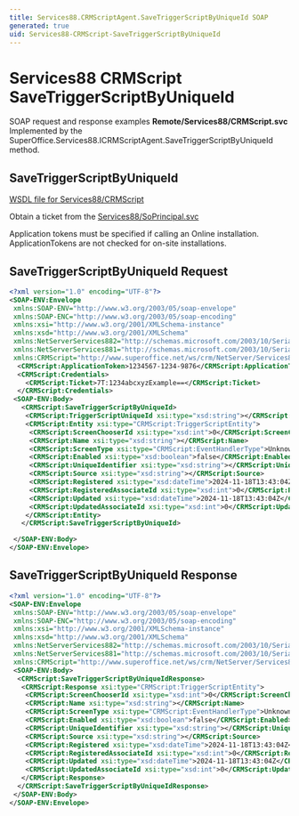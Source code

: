 ```yaml
---
title: Services88.CRMScriptAgent.SaveTriggerScriptByUniqueId SOAP
generated: true
uid: Services88-CRMScript-SaveTriggerScriptByUniqueId
---
```


# Services88 CRMScript SaveTriggerScriptByUniqueId

SOAP request and response examples **Remote/Services88/CRMScript.svc**
Implemented by the <see cref="M:SuperOffice.Services88.ICRMScriptAgent.SaveTriggerScriptByUniqueId">SuperOffice.Services88.ICRMScriptAgent.SaveTriggerScriptByUniqueId</see> method.

## SaveTriggerScriptByUniqueId





[WSDL file for Services88/CRMScript](../Services88-CRMScript.md)

Obtain a ticket from the [Services88/SoPrincipal.svc](../SoPrincipal/index.md)

Application tokens must be specified if calling an Online installation. ApplicationTokens are not checked for on-site installations.

## SaveTriggerScriptByUniqueId Request

```xml
<?xml version="1.0" encoding="UTF-8"?>
<SOAP-ENV:Envelope
 xmlns:SOAP-ENV="http://www.w3.org/2003/05/soap-envelope"
 xmlns:SOAP-ENC="http://www.w3.org/2003/05/soap-encoding"
 xmlns:xsi="http://www.w3.org/2001/XMLSchema-instance"
 xmlns:xsd="http://www.w3.org/2001/XMLSchema"
 xmlns:NetServerServices882="http://schemas.microsoft.com/2003/10/Serialization/Arrays"
 xmlns:NetServerServices881="http://schemas.microsoft.com/2003/10/Serialization/"
 xmlns:CRMScript="http://www.superoffice.net/ws/crm/NetServer/Services88">
  <CRMScript:ApplicationToken>1234567-1234-9876</CRMScript:ApplicationToken>
  <CRMScript:Credentials>
    <CRMScript:Ticket>7T:1234abcxyzExample==</CRMScript:Ticket>
  </CRMScript:Credentials>
 <SOAP-ENV:Body>
   <CRMScript:SaveTriggerScriptByUniqueId>
    <CRMScript:TriggerScriptUniqueId xsi:type="xsd:string"></CRMScript:TriggerScriptUniqueId>
    <CRMScript:Entity xsi:type="CRMScript:TriggerScriptEntity">
     <CRMScript:ScreenChooserId xsi:type="xsd:int">0</CRMScript:ScreenChooserId>
     <CRMScript:Name xsi:type="xsd:string"></CRMScript:Name>
     <CRMScript:ScreenType xsi:type="CRMScript:EventHandlerType">Unknown</CRMScript:ScreenType>
     <CRMScript:Enabled xsi:type="xsd:boolean">false</CRMScript:Enabled>
     <CRMScript:UniqueIdentifier xsi:type="xsd:string"></CRMScript:UniqueIdentifier>
     <CRMScript:Source xsi:type="xsd:string"></CRMScript:Source>
     <CRMScript:Registered xsi:type="xsd:dateTime">2024-11-18T13:43:04Z</CRMScript:Registered>
     <CRMScript:RegisteredAssociateId xsi:type="xsd:int">0</CRMScript:RegisteredAssociateId>
     <CRMScript:Updated xsi:type="xsd:dateTime">2024-11-18T13:43:04Z</CRMScript:Updated>
     <CRMScript:UpdatedAssociateId xsi:type="xsd:int">0</CRMScript:UpdatedAssociateId>
    </CRMScript:Entity>
   </CRMScript:SaveTriggerScriptByUniqueId>

 </SOAP-ENV:Body>
</SOAP-ENV:Envelope>

```


## SaveTriggerScriptByUniqueId Response

```xml
<?xml version="1.0" encoding="UTF-8"?>
<SOAP-ENV:Envelope
 xmlns:SOAP-ENV="http://www.w3.org/2003/05/soap-envelope"
 xmlns:SOAP-ENC="http://www.w3.org/2003/05/soap-encoding"
 xmlns:xsi="http://www.w3.org/2001/XMLSchema-instance"
 xmlns:xsd="http://www.w3.org/2001/XMLSchema"
 xmlns:NetServerServices882="http://schemas.microsoft.com/2003/10/Serialization/Arrays"
 xmlns:NetServerServices881="http://schemas.microsoft.com/2003/10/Serialization/"
 xmlns:CRMScript="http://www.superoffice.net/ws/crm/NetServer/Services88">
 <SOAP-ENV:Body>
  <CRMScript:SaveTriggerScriptByUniqueIdResponse>
   <CRMScript:Response xsi:type="CRMScript:TriggerScriptEntity">
    <CRMScript:ScreenChooserId xsi:type="xsd:int">0</CRMScript:ScreenChooserId>
    <CRMScript:Name xsi:type="xsd:string"></CRMScript:Name>
    <CRMScript:ScreenType xsi:type="CRMScript:EventHandlerType">Unknown</CRMScript:ScreenType>
    <CRMScript:Enabled xsi:type="xsd:boolean">false</CRMScript:Enabled>
    <CRMScript:UniqueIdentifier xsi:type="xsd:string"></CRMScript:UniqueIdentifier>
    <CRMScript:Source xsi:type="xsd:string"></CRMScript:Source>
    <CRMScript:Registered xsi:type="xsd:dateTime">2024-11-18T13:43:04Z</CRMScript:Registered>
    <CRMScript:RegisteredAssociateId xsi:type="xsd:int">0</CRMScript:RegisteredAssociateId>
    <CRMScript:Updated xsi:type="xsd:dateTime">2024-11-18T13:43:04Z</CRMScript:Updated>
    <CRMScript:UpdatedAssociateId xsi:type="xsd:int">0</CRMScript:UpdatedAssociateId>
   </CRMScript:Response>
  </CRMScript:SaveTriggerScriptByUniqueIdResponse>
 </SOAP-ENV:Body>
</SOAP-ENV:Envelope>

```

